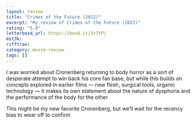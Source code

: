 ```yaml
---
layout: review
title: "Crimes of the Future (2022)"
excerpt: "My review of Crimes of the Future (2022)"
rating: "5.0"
letterboxd_url: https://boxd.it/3r7tPj
mst3k:
rifftrax:
category: movie-review
tags: []
---
```


I was worried about Cronenberg returning to body horror as a sort of desperate attempt to win back his core fan base, but while this builds on concepts explored in earlier films — new flesh, surgical tools, organic technology — it makes its own statement about the nature of dysphoria and the performance of the body for the other

This might be my new favorite Cronenberg, but we’ll wait for the recency bias to wear off to confirm
